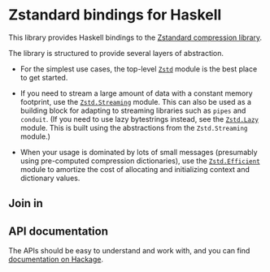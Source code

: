 # Zstandard bindings for Haskell

This library provides Haskell bindings to the
[Zstandard compression library](http://facebook.github.io/zstd/).

The library is structured to provide several layers of abstraction.

* For the simplest use cases, the top-level
  [`Zstd`](http://hackage.haskell.org/package/zstd/docs/Codec-Compression-Zstd.html)
  module is the best place to get started.

* If you need to stream a large amount of data with a constant memory
  footprint, use the
  [`Zstd.Streaming`](http://hackage.haskell.org/package/zstd/docs/Codec-Compression-Zstd-Streaming.html)
  module. This can also be used as a building block for adapting to
  streaming libraries such as `pipes` and `conduit`.  (If you need to
  use lazy bytestrings instead, see the
  [`Zstd.Lazy`](http://hackage.haskell.org/package/zstd/docs/Codec-Compression-Zstd-Lazy.html)
  module.  This is built using the abstractions from the
  `Zstd.Streaming` module.)

* When your usage is dominated by lots of small messages (presumably
  using pre-computed compression dictionaries), use the
  [`Zstd.Efficient`](http://hackage.haskell.org/package/zstd/docs/Codec-Compression-Zstd-Efficient.html)
  module to amortize the cost of allocating and initializing context
  and dictionary values.

## Join in



## API documentation

The APIs should be easy to understand and work with, and you can find
[documentation on Hackage](http://hackage.haskell.org/package/zstd).
